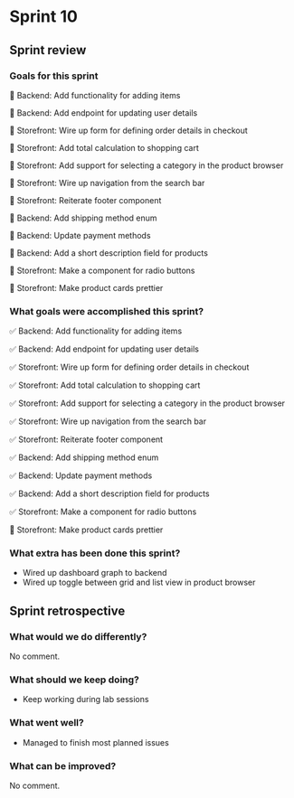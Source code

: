# Sprint 10

## Sprint review

### Goals for this sprint

🎯 Backend: Add functionality for adding items

🎯 Backend: Add endpoint for updating user details

🎯 Storefront: Wire up form for defining order details in checkout

🎯 Storefront: Add total calculation to shopping cart

🎯 Storefront: Add support for selecting a category in the product browser

🎯 Storefront: Wire up navigation from the search bar

🎯 Storefront: Reiterate footer component

🎯 Backend: Add shipping method enum

🎯 Backend: Update payment methods

🎯 Backend: Add a short description field for products

🎯 Storefront: Make a component for radio buttons

🎯 Storefront: Make product cards prettier


### What goals were accomplished this sprint?
✅ Backend: Add functionality for adding items

✅ Backend: Add endpoint for updating user details

✅ Storefront: Wire up form for defining order details in checkout

✅ Storefront: Add total calculation to shopping cart

✅ Storefront: Add support for selecting a category in the product browser

✅ Storefront: Wire up navigation from the search bar

✅ Storefront: Reiterate footer component

✅ Backend: Add shipping method enum

✅ Backend: Update payment methods

✅ Backend: Add a short description field for products

✅ Storefront: Make a component for radio buttons

🔄️ Storefront: Make product cards prettier


### What extra has been done this sprint?
- Wired up dashboard graph to backend
- Wired up toggle between grid and list view in product browser


## Sprint retrospective

### What would we do differently?
No comment.

### What should we keep doing?
- Keep working during lab sessions

### What went well?
- Managed to finish most planned issues

### What can be improved?
No comment.
